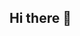 ## Hi there 👋

<!--
car-tracking-app/
├── index.html
├── style.css
├── script.js
├── firebase.js
└── README.md

-->
